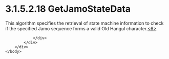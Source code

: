 <html dir="LTR" xmlns:mshelp="http://msdn.microsoft.com/mshelp" xmlns:ddue="http://ddue.schemas.microsoft.com/authoring/2003/5" xmlns:xlink="http://www.w3.org/1999/xlink" xmlns:tool="http://www.microsoft.com/tooltip">
    <head>
        <meta http-equiv="Content-Type" content="text/html; CHARSET=utf-8"></meta>
        <meta name="save" content="history"></meta>
        <title>3.1.5.2.18 GetJamoStateData</title>
        <xml>
            <mshelp:toctitle title="3.1.5.2.18 GetJamoStateData"></mshelp:toctitle>
            <mshelp:rltitle title="[MS-UCODEREF]: GetJamoStateData"></mshelp:rltitle>
            <mshelp:keyword index="A" term="e1d75ba2-e4eb-4ce1-9c96-9df6db67c25a"></mshelp:keyword>
            <mshelp:attr name="DCSext.ContentType" value="open specification"></mshelp:attr>
            <mshelp:attr name="AssetID" value="e1d75ba2-e4eb-4ce1-9c96-9df6db67c25a"></mshelp:attr>
            <mshelp:attr name="TopicType" value="kbRef"></mshelp:attr>
            <mshelp:attr name="DCSext.Title" value="[MS-UCODEREF]: GetJamoStateData" />
        </xml>
    </head>
    <body>
        <div id="header">
            <h1 class="heading">3.1.5.2.18 GetJamoStateData</h1>
        </div>
        <div id="mainSection">
            <div id="mainBody">
                <div id="allHistory" class="saveHistory"></div>
                <div id="sectionSection0" class="section" name="collapseableSection">
                    

<p>This algorithm specifies the retrieval of state machine
information to check if the specified Jamo sequence forms a valid Old Hangul
character.<a id="Appendix_A_Target_6"></a><a href="a6d86942-eaf6-44c6-8afd-1603b3f4f0aa.md#Appendix_A_6" aria-label="Product behavior note 6">&lt;6&gt;</a></p>


                </div>
            </div>
        </div>
    </body>
</html>